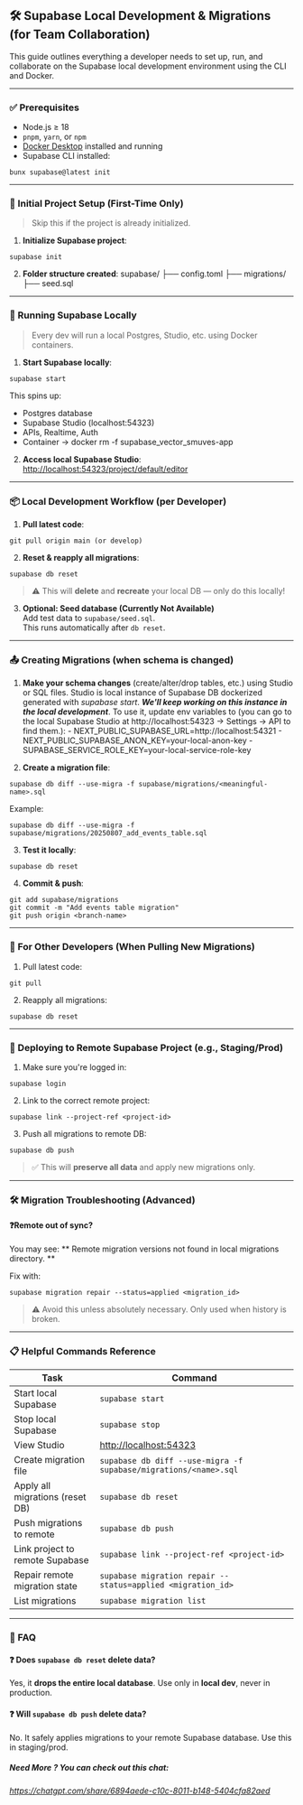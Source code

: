 ## 🛠 Supabase Local Development & Migrations (for Team Collaboration)

This guide outlines everything a developer needs to set up, run, and collaborate on the Supabase local development environment using the CLI and Docker.

---

### ✅ Prerequisites

- Node.js ≥ 18
- `pnpm`, `yarn`, or `npm`
- [Docker Desktop](https://www.docker.com/products/docker-desktop/) installed and running
- Supabase CLI installed:

```
bunx supabase@latest init
```

---

### 🧱 Initial Project Setup (First-Time Only)

> Skip this if the project is already initialized.

1. **Initialize Supabase project**:

```
supabase init
```

2. **Folder structure created**:
   supabase/
   ├── config.toml
   ├── migrations/
   ├── seed.sql

---

### 🧪 Running Supabase Locally

> Every dev will run a local Postgres, Studio, etc. using Docker containers.

1. **Start Supabase locally**:

```
supabase start
```

This spins up:

- Postgres database
- Supabase Studio (localhost:54323)
- APIs, Realtime, Auth
- Container -> docker rm -f supabase_vector_smuves-app

2. **Access local Supabase Studio**:  
   [http://localhost:54323/project/default/editor](http://localhost:54323/project/default/editor)

---

### 📦 Local Development Workflow (per Developer)

1. **Pull latest code**:

```
git pull origin main (or develop)
```

2. **Reset & reapply all migrations**:

```
supabase db reset
```

> ⚠️ This will **delete** and **recreate** your local DB — only do this locally!

3. **Optional: Seed database (Currently Not Available)**  
   Add test data to `supabase/seed.sql`.  
   This runs automatically after `db reset`.

---

### 📤 Creating Migrations (when schema is changed)

1. **Make your schema changes** (create/alter/drop tables, etc.) using Studio or SQL files.
   Studio is local instance of Supabase DB dockerized generated with _supabase start_. **_We'll keep working on this instance in the local development_**.
   To use it, update env variables to (you can go to the local Supabase Studio at http://localhost:54323 → Settings → API to find them.): - NEXT_PUBLIC_SUPABASE_URL=http://localhost:54321 - NEXT_PUBLIC_SUPABASE_ANON_KEY=your-local-anon-key - SUPABASE_SERVICE_ROLE_KEY=your-local-service-role-key

2. **Create a migration file**:

```
supabase db diff --use-migra -f supabase/migrations/<meaningful-name>.sql
```

Example:

```
supabase db diff --use-migra -f supabase/migrations/20250807_add_events_table.sql
```

3. **Test it locally**:

```
supabase db reset
```

4. **Commit & push**:

```
git add supabase/migrations
git commit -m "Add events table migration"
git push origin <branch-name>
```

---

### 👯 For Other Developers (When Pulling New Migrations)

1. Pull latest code:

```
git pull
```

2. Reapply all migrations:

```
supabase db reset
```

---

### 🚀 Deploying to Remote Supabase Project (e.g., Staging/Prod)

1. Make sure you're logged in:

```
supabase login
```

2. Link to the correct remote project:

```
supabase link --project-ref <project-id>
```

3. Push all migrations to remote DB:

```
supabase db push
```

> ✅ This will **preserve all data** and apply new migrations only.

---

### 🛠 Migration Troubleshooting (Advanced)

#### ❓Remote out of sync?

You may see:
** Remote migration versions not found in local migrations directory. **

Fix with:

```
supabase migration repair --status=applied <migration_id>
```

> ⚠️ Avoid this unless absolutely necessary. Only used when history is broken.

---

### 📋 Helpful Commands Reference

| Task                            | Command                                                          |
| ------------------------------- | ---------------------------------------------------------------- |
| Start local Supabase            | `supabase start`                                                 |
| Stop local Supabase             | `supabase stop`                                                  |
| View Studio                     | [http://localhost:54323](http://localhost:54323)                 |
| Create migration file           | `supabase db diff --use-migra -f supabase/migrations/<name>.sql` |
| Apply all migrations (reset DB) | `supabase db reset`                                              |
| Push migrations to remote       | `supabase db push`                                               |
| Link project to remote Supabase | `supabase link --project-ref <project-id>`                       |
| Repair remote migration state   | `supabase migration repair --status=applied <migration_id>`      |
| List migrations                 | `supabase migration list`                                        |

---

### 🙋 FAQ

#### ❓ Does `supabase db reset` delete data?

Yes, it **drops the entire local database**. Use only in **local dev**, never in production.

#### ❓ Will `supabase db push` delete data?

No. It safely applies migrations to your remote Supabase database. Use this in staging/prod.

##### Need More ? You can check out this chat:

###### https://chatgpt.com/share/6894aede-c10c-8011-b148-5404cfa82aed
